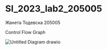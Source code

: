 # SI_2023_lab2_205005

Жанета Тодевска 205005


Control Flow Graph

![Untitled Diagram drawio](https://github.com/zaneta88/SI_2023_lab2_205005/assets/128233119/4de69f94-3180-453d-ab96-b2597a9149fa)
